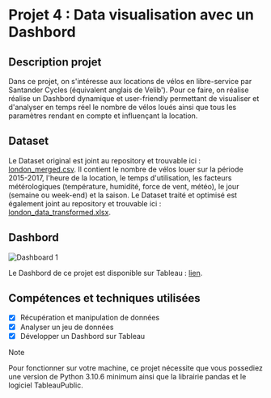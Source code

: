 # Projet 4 : Data visualisation avec un Dashbord

## Description projet
Dans ce projet, on s'intéresse aux locations de vélos en libre-service par Santander Cycles (équivalent anglais de Velib'). Pour ce faire, on réalise réalise un Dashbord dynamique et user-friendly permettant de visualiser et d'analyser en temps réel le nombre de vélos loués ainsi que tous les paramètres rendant en compte et influençant la location.

## Dataset
Le Dataset original est joint au repository et trouvable ici : [london_merged.csv](https://github.com/JessAhdj/DataScience-Portfolio/blob/main/Projet%204/london_merged.csv). Il contient le nombre de vélos louer sur la période 2015-2017, l'heure de la location, le temps d'utilisation, les facteurs métérologiques (température, humidité, force de vent, météo), le jour (semaine ou week-end) et la saison.
Le Dataset traité et optimisé est également joint au repository et trouvable ici : [london_data_transformed.xlsx](https://github.com/JessAhdj/DataScience-Portfolio/blob/main/Projet%204/london_data_transformed.xlsx).

## Dashbord
![Dashboard 1](https://github.com/JessAhdj/DataScience-Portfolio/assets/128965546/1ed7ed6b-2b5b-47ae-ba3d-7957d2277d1f)

Le Dashbord de ce projet est disponible sur Tableau : [lien](https://public.tableau.com/views/DashbordProjetLondonBikes/Dashboard1?:language=en-US&:display_count=n&:origin=viz_share_link).

## Compétences et techniques utilisées
- [x] Récupération et manipulation de données
- [X] Analyser un jeu de données
- [X] Développer un Dashbord sur Tableau

> [!NOTE]
> Pour fonctionner sur votre machine, ce projet nécessite que vous possediez une version de Python 3.10.6 minimum ainsi que la librairie pandas et le logiciel TableauPublic.

